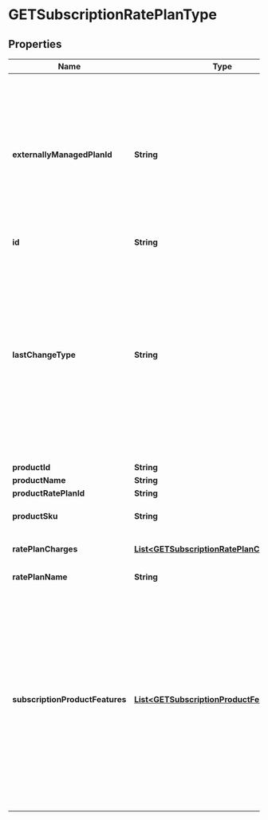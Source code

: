 

# GETSubscriptionRatePlanType


## Properties

| Name | Type | Description | Notes |
|------------ | ------------- | ------------- | -------------|
|**externallyManagedPlanId** | **String** | Indicates the unique identifier for the rate plan purchased on a third-party store. This field is used to represent a subscription rate plan created through third-party stores.  |  [optional] |
|**id** | **String** | Rate plan ID.  |  [optional] |
|**lastChangeType** | **String** | The last amendment on the rate plan.    **Note:** If a subscription is created through an order, this field is only available if multiple orders are created on the subscription.   Possible Values:   * &#x60;Add&#x60;   * &#x60;Update&#x60;   * &#x60;Remove&#x60;  |  [optional] |
|**productId** | **String** |  |  [optional] |
|**productName** | **String** |  |  [optional] |
|**productRatePlanId** | **String** |  |  [optional] |
|**productSku** | **String** | The unique SKU for the product.  |  [optional] |
|**ratePlanCharges** | [**List&lt;GETSubscriptionRatePlanChargesType&gt;**](GETSubscriptionRatePlanChargesType.md) | Container for one or more charges.  |  [optional] |
|**ratePlanName** | **String** | Name of the rate plan.  |  [optional] |
|**subscriptionProductFeatures** | [**List&lt;GETSubscriptionProductFeatureType&gt;**](GETSubscriptionProductFeatureType.md) | Container for one or more features.   Only available when the following settings are enabled:  * The Entitlements feature in your tenant.  * The Enable Feature Specification in Product and Subscriptions setting in Zuora Billing Settings |  [optional] |



